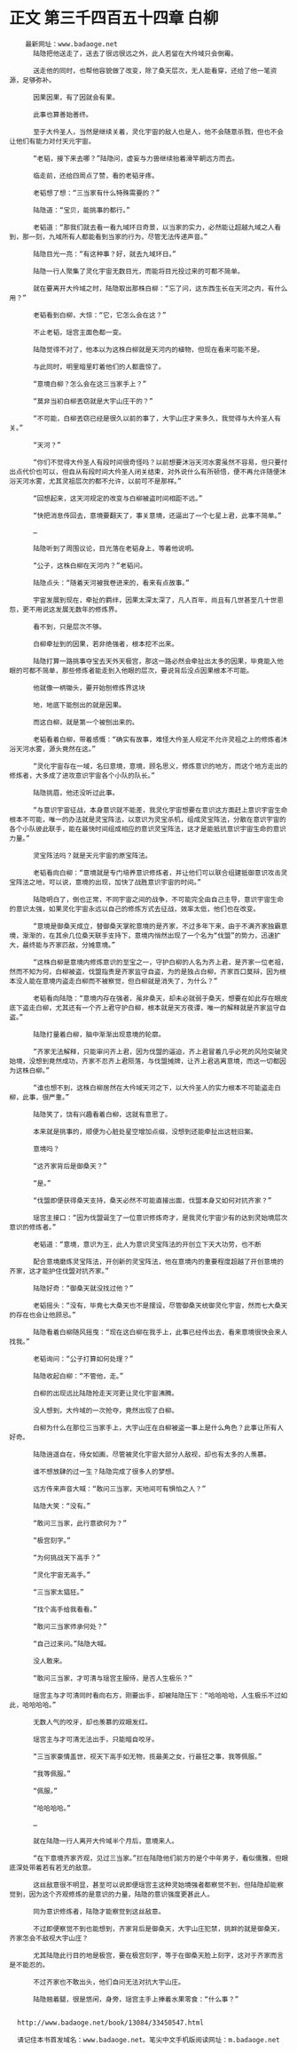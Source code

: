 # 正文 第三千四百五十四章 白柳
        最新网址：www.badaoge.net
          陆隐把他送走了，送去了很远很远之外，此人若留在大仱域只会倒霉。
      
          送走他的同时，也帮他容貌做了改变，除了桑天层次，无人能看穿，还给了他一笔资源，足够弥补。
      
          因果因果，有了因就会有果。
      
          此事也算善始善终。
      
          至于大仱圣人，当然是继续关着，灵化宇宙的敌人也是人，他不会随意杀戮，但也不会让他们有能力对付天元宇宙。
      
          “老韬，接下来去哪？”陆隐问，虚妄与力兽继续抬着滑竿朝远方而去。
      
          临走前，还给四周点了赞，看的老韬牙疼。
      
          老韬想了想：“三当家有什么特殊需要的？”
      
          陆隐道：“宝贝，能挑事的都行。”
      
          老韬道：“那我们就去看一看九域环日奇景，以当家的实力，必然能让超越九域之人看到，那一刻，九域所有人都能看到当家的行为，尽管无法传递声音。”
      
          陆隐目光一亮：“有这种事？好，就去九域环日。”
      
          陆隐一行人聚集了灵化宇宙无数目光，而能将目光投过来的可都不简单。
      
          就在要离开大仱域之时，陆隐取出那株白柳：“忘了问，这东西生长在天河之内，有什么用？”
      
          老韬看到白柳，大惊：“它，它怎么会在这？”
      
          不止老韬，瑶宫主面色都一变。
      
          陆隐觉得不对了，他本以为这株白柳就是天河内的植物，但现在看来可能不是。
      
          与此同时，明里暗里盯着他们的人都震惊了。
      
          “意境白柳？怎么会在这三当家手上？”
      
          “莫非当初白柳丟窃就是大宇山庄干的？”
      
          “不可能，白柳丟窃已经是很久以前的事了，大宇山庄才来多久，我觉得与大仱圣人有关。”
      
          “天河？”
      
          “你们不觉得大仱圣人有段时间很奇怪吗？以前想要沐浴天河水雾虽然不容易，但只要付出点代价也可以，但自从有段时间大仱圣人闭关结束，对外说什么有所顿悟，便不再允许随便沐浴天河水雾，尤其灵祖层次的都不允许，以前可不是那样。”
      
          “回想起来，这天河规定的改变与白柳被盗时间相距不远。”
      
          “快把消息传回去，意境要翻天了，事关意境，还逼出了一个七星上君，此事不简单。”
      
          …
      
          陆隐听到了周围议论，目光落在老韬身上，等着他说明。
      
          “公子，这株白柳在天河内？”老韬问。
      
          陆隐点头：“随着天河被我卷进来的，看来有点故事。”
      
          宇宙发展到现在，牵扯的羁绊，因果太深太深了，凡人百年，尚且有几世甚至几十世恩怨，更不用说这发展无数年的修炼界。
      
          看不到，只是层次不够。
      
          白柳牵扯到的因果，若非绝强者，根本挖不出来。
      
          陆隐打算一路挑事夺宝去天外天极宫，那这一路必然会牵扯出太多的因果，毕竟能入他眼的可都不简单，那些修炼者能走到入他眼的层次，要说背后没点因果根本不可能。
      
          他就像一柄锄头，要开始刨修炼界这块
      
          地，地底下能刨出的就是因果。
      
          而这白柳，就是第一个被刨出来的。
      
          老韬看着白柳，带着感慨：“确实有故事，难怪大仱圣人规定不允许灵祖之上的修炼者沐浴天河水雾，源头竟然在这。”
      
          “灵化宇宙存在一域，名曰意境，意境，顾名思义，修炼意识的地方，而这个地方走出的修炼者，大多成了进攻意识宇宙各个小队的队长。”
      
          陆隐挑眉，他还没听过此事。
      
          “与意识宇宙征战，本身意识就不能差，我灵化宇宙想要在意识这方面赶上意识宇宙生命根本不可能，唯一的办法就是灵宝阵法，以意识为灵宝杀机，组成灵宝阵法，分散在意识宇宙的各个小队彼此联手，能在最快时间组成相应的意识灵宝阵法，这才是能抵抗意识宇宙生命的意识力量。”
      
          灵宝阵法吗？就是天元宇宙的原宝阵法。
      
          老韬看向白柳：“意境就是专门培养意识修炼者，并让他们可以联合组建抵御意识攻击灵宝阵法之地，可以说，意境的出现，加快了战胜意识宇宙的时间。”
      
          陆隐明白了，倒也正常，不同宇宙之间的战争，不可能完全由自己主导，意识宇宙生命的意识太强，如果灵化宇宙永远以自己的修炼方式去征战，效率太低，他们也在改变。
      
          “意境是御桑天成立，替御桑天掌舵意境的是齐家，不过多年下来，由于不满齐家独霸意境，渐渐的，在其余几位桑天联手支持下，意境内悄然出现了一个名为“伐盟”的势力，迅速扩大，最终能与齐家匹敌，分摊意境。”
      
          “这株白柳是意境内修炼意识的至宝之一，守护白柳的人名为齐上君，是齐家一位老祖，然而不知为何，白柳被盗，伐盟指责是齐家监守自盗，为的是独占白柳，齐家百口莫辩，因为根本没人能在意境内盗走白柳而不被察觉，但白柳就是消失了，为什么？”
      
          老韬看向陆隐：“意境内存在强者，虽非桑天，却未必就弱于桑天，想要在如此存在眼皮底下盗走白柳，尤其还有一个齐上君守护白柳，根本就是天方夜谭，唯一的解释就是齐家监守自盗。”
      
          陆隐打量着白柳，脑中渐渐出现意境的轮廓。
      
          “齐家无法解释，只能审问齐上君，因为伐盟的逼迫，齐上君冒着几乎必死的风险突破灵始境，没想到竟然成功，齐家不忍齐上君陨落，与伐盟摊牌，让齐上君逃离意境，而这一切都因为这株白柳。”
      
          “谁也想不到，这株白柳居然在大仱域天河之下，以大仱圣人的实力根本不可能盗走白柳，此事，很严重。”
      
          陆隐笑了，饶有兴趣看着白柳，这就有意思了。
      
          本来就是挑事的，顺便为心脏处星空增加点缀，没想到还能牵扯出这桩旧案。
      
          意境吗？
      
          “这齐家背后是御桑天？”
      
          “是。”
      
          “伐盟即便获得桑天支持，桑天必然不可能直接出面，伐盟本身又如何对抗齐家？”
      
          瑶宫主接口：“因为伐盟诞生了一位意识修炼奇才，是我灵化宇宙少有的达到灵始境层次意识的修炼者。”
      
          老韬道：“意境，意识为王，此人为意识灵宝阵法的开创立下天大功劳，也不断
      
          配合意境磨炼灵宝阵法，开创新的灵宝阵法，他在意境内的重要程度超越了开创意境的齐家，这才能护住伐盟对抗齐家。”
      
          陆隐好奇：“御桑天就没找过他？”
      
          老韬摇头：“没有，毕竟七大桑天也不是摆设，尽管御桑天统御灵化宇宙，然而七大桑天的存在也会让他顾忌。”
      
          陆隐看着白柳随风摇曳：“现在这白柳在我手上，此事已经传出去，看来意境很快会来人找我。”
      
          老韬询问：“公子打算如何处理？”
      
          陆隐收起白柳：“不管他，走。”
      
          白柳的出现远比陆隐抢走天河更让灵化宇宙沸腾。
      
          没人想到，大仱域的一次抢夺，竟然出现了白柳。
      
          白柳为什么在那位三当家手上，大宇山庄在白柳被盗一事上是什么角色？此事让所有人好奇。
      
          陆隐逍遥自在，侍女如画，尽管被灵化宇宙大部分人敌视，却也有太多的人羡慕。
      
          谁不想放肆的过一生？陆隐完成了很多人的梦想。
      
          远方传来声音大喊：“敢问三当家，天地间可有惧怕之人？”
      
          陆隐大笑：“没有。”
      
          “敢问三当家，此行意欲何为？”
      
          “极宫刻字。”
      
          “为何挑战天下高手？”
      
          “灵化宇宙无高手。”
      
          “三当家太猖狂。”
      
          “找个高手给我看看。”
      
          “敢问三当家师承何处？”
      
          “自己过来问。”陆隐大喊。
      
          没人敢来。
      
          “敢问三当家，才可清与瑶宫主服侍，是否人生极乐？”
      
          瑶宫主与才可清同时看向右方，刚要出手，却被陆隐压下：“哈哈哈哈，人生极乐不过如此，哈哈哈哈。”
      
          无数人气的咬牙，却也羡慕的双眼发红。
      
          瑶宫主与才可清无法出手，只能暗自咬牙。
      
          “三当家豪情盖世，视天下高手如无物，揽最美之女，行最狂之事，我等佩服。”
      
          “我等佩服。”
      
          “佩服。”
      
          “哈哈哈哈。”
      
          …
      
          就在陆隐一行人离开大仱域半个月后，意境来人。
      
          “在下意境齐家齐观，见过三当家。”拦在陆隐他们前方的是个中年男子，看似儒雅，但眼底深处带着若有若无的敌意。
      
          这丝敌意很不明显，甚至可以说即便瑶宫主这种灵始境强者都察觉不到，但陆隐却能察觉到，因为这个齐观修炼的是意识的力量，陆隐的意识强度更甚此人。
      
          同为意识修炼者，陆隐才能察觉到这丝敌意。
      
          不过即便察觉不到也能想到，齐家背后是御桑天，大宇山庄犯禁，挑衅的就是御桑天，齐家怎会不敌视大宇山庄？
      
          尤其陆隐此行目的地是极宫，要在极宫刻字，等于在御桑天脸上刻字，这对于齐家而言是不能忍的。
      
          不过齐家也不敢出头，他们自问无法对抗大宇山庄。
      
          陆隐翘着腿，很是悠闲，身旁，瑶宫主手上捧着水果零食：“什么事？”
      
      
      http://www.badaoge.net/book/13084/33450547.html
      
      请记住本书首发域名：www.badaoge.net。笔尖中文手机版阅读网址：m.badaoge.net
